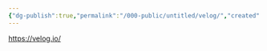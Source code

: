 ```yaml
---
{"dg-publish":true,"permalink":"/000-public/untitled/velog/","created":"2024-10-27T13:35:31.970+09:00"}
---
```


https://velog.io/
